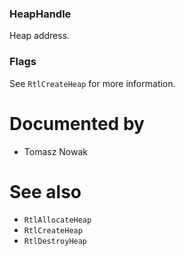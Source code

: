 ### HeapHandle

Heap address.

### Flags

See `RtlCreateHeap` for more information.

# Documented by

* Tomasz Nowak

# See also

* `RtlAllocateHeap`
* `RtlCreateHeap`
* `RtlDestroyHeap`
